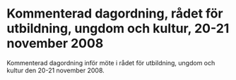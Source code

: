 # Kommenterad dagordning, rådet för utbildning, ungdom och kultur, 20-21 november 2008

Kommenterad dagordning inför möte i rådet för utbildning, ungdom och kultur den 20\-21 november 2008\.
